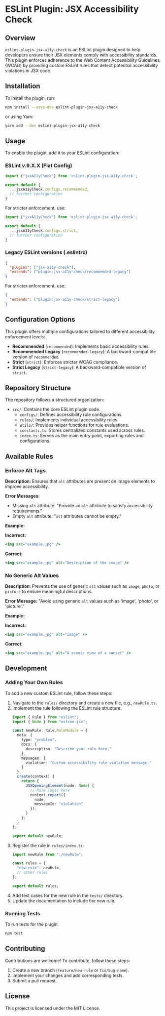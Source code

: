 # ESLint Plugin: JSX Accessibility Check
## Overview
`eslint-plugin-jsx-a11y-check` is an ESLint plugin designed to help developers ensure their JSX elements comply with accessibility standards. This plugin enforces adherence to the Web Content Accessibility Guidelines (WCAG) by providing custom ESLint rules that detect potential accessibility violations in JSX code.

## Installation
To install the plugin, run:

```sh
npm install --save-dev eslint-plugin-jsx-a11y-check
```

or using Yarn:

```sh
yarn add --dev eslint-plugin-jsx-a11y-check
```

## Usage
To enable the plugin, add it to your ESLint configuration:

### ESLint v.9.X.X (Flat Config)

```js
import {"jsxA11yCheck"} from 'eslint-plugin-jsx-a11y-check';

export default {
  ...jsxA11yCheck.configs.recommended,
  // further configuration
}
```

For stricter enforcement, use:

```js
import {"jsxA11yCheck"} from 'eslint-plugin-jsx-a11y-check';

export default {
  ...jsxA11yCheck.configs.strict,
  // further configuration
}
```

### Legacy ESLint versions (.eslintrc)

```json
{
  "plugins": ["jsx-a11y-check"],
  "extends": ["plugin:jsx-a11y-check/recommended-legacy"]
}
```

For stricter enforcement, use:

```json
{
  "extends": ["plugin:jsx-a11y-check/strict-legacy"]
}
```

## Configuration Options
This plugin offers multiple configurations tailored to different accessibility enforcement levels:

- **Recommended** (`recommended`): Implements basic accessibility rules.
- **Recommended Legacy** (`recommended-legacy`): A backward-compatible version of `recommended`.
- **Strict** (`strict`): Enforces stricter WCAG compliance.
- **Strict Legacy** (`strict-legacy`): A backward-compatible version of `strict`.

## Repository Structure
The repository follows a structured organization:

- `src/`: Contains the core ESLint plugin code.
  - `configs/`: Defines accessibility rule configurations.
  - `rules/`: Implements individual accessibility rules.
  - `utils/`: Provides helper functions for rule evaluations.
  - `constants.ts`: Stores centralized constants used across rules.
  - `index.ts`: Serves as the main entry point, exporting rules and configurations.

## Available Rules
### Enforce Alt Tags
**Description**: Ensures that `alt` attributes are present on image elements to improve accessibility.

**Error Messages:**
- Missing `alt` attribute: "Provide an `alt` attribute to satisfy accessibility requirements."
- Empty `alt` attribute: "`alt` attributes cannot be empty."

**Example:**

**Incorrect:**
```jsx
<img src="example.jpg" />
```

**Correct:**
```jsx
<img src="example.jpg" alt="Description of the image" />
```

### No Generic Alt Values
**Description**: Prevents the use of generic `alt` values such as `image`, `photo`, or `picture` to ensure meaningful descriptions.

**Error Message:** "Avoid using generic `alt` values such as 'image', 'photo', or 'picture'."

**Example:**

**Incorrect:**
```jsx
<img src="example.jpg" alt="image" />
```

**Correct:**
```jsx
<img src="example.jpg" alt="A scenic view of a sunset" />
```

## Development
### Adding Your Own Rules
To add a new custom ESLint rule, follow these steps:

1. Navigate to the `rules/` directory and create a new file, e.g., `newRule.ts`.
2. Implement the rule following the ESLint rule structure:
   ```ts
   import { Rule } from "eslint";
   import { Node } from "estree-jsx";

   const newRule: Rule.RuleModule = {
     meta: {
       type: "problem",
       docs: {
         description: "Describe your rule here."
       },
       messages: {
         violation: "Custom accessibility rule violation message."
       }
     },
     create(context) {
       return {
         JSXOpeningElement(node: Node) {
           // Rule logic here
           context.report({
             node,
             messageId: "violation"
           });
         }
       };
     }
   };

   export default newRule;
   ```
3. Register the rule in `rules/index.ts`:
   ```ts
   import newRule from "./newRule";

   const rules = {
     "new-rule": newRule,
     // other rules
   };

   export default rules;
   ```
4. Add test cases for the new rule in the `tests/` directory.
5. Update the documentation to include the new rule.

### Running Tests
To run tests for the plugin:

```sh
npm test
```

## Contributing
Contributions are welcome! To contribute, follow these steps:

1. Create a new branch (`feature/new-rule` or `fix/bug-name`).
2. Implement your changes and add corresponding tests.
3. Submit a pull request.

## License
This project is licensed under the MIT License.


